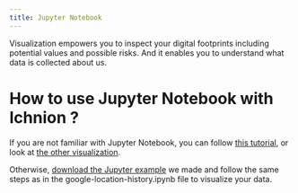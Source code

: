 ```yaml
---
title: Jupyter Notebook
---
```


Visualization empowers you to inspect your digital footprints including potential values and possible risks. And it enables you to understand what data is collected about us.

# How to use Jupyter Notebook with Ichnion ? 

If you are not familiar with Jupyter Notebook, you can follow [this tutorial](https://www.dataquest.io/blog/jupyter-notebook-tutorial/), or look at [the other visualization](https://ichnion.github.io/website/docs/user/visualize/other).

Otherwise, [download the Jupyter example](https://github.com/ichnion/jupyter-examples) we made and follow the same steps as in the google-location-history.ipynb file to visualize your data. 
 
